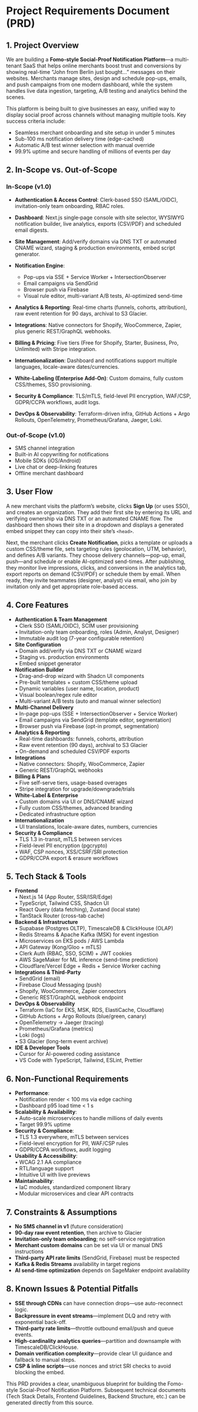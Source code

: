 # Project Requirements Document (PRD)

## 1. Project Overview

We are building a **Fomo-style Social-Proof Notification Platform**—a multi-tenant SaaS that helps online merchants boost trust and conversions by showing real-time “John from Berlin just bought…” messages on their websites. Merchants manage sites, design and schedule pop-ups, emails, and push campaigns from one modern dashboard, while the system handles live data ingestion, targeting, A/B testing and analytics behind the scenes.

This platform is being built to give businesses an easy, unified way to display social proof across channels without managing multiple tools. Key success criteria include:

*   Seamless merchant onboarding and site setup in under 5 minutes
*   Sub-100 ms notification delivery time (edge-cached)
*   Automatic A/B test winner selection with manual override
*   99.9% uptime and secure handling of millions of events per day

## 2. In-Scope vs. Out-of-Scope

### In-Scope (v1.0)

*   **Authentication & Access Control**: Clerk‐based SSO (SAML/OIDC), invitation-only team onboarding, RBAC roles.

*   **Dashboard**: Next.js single‐page console with site selector, WYSIWYG notification builder, live analytics, exports (CSV/PDF) and scheduled email digests.

*   **Site Management**: Add/verify domains via DNS TXT or automated CNAME wizard, staging & production environments, embed script generator.

*   **Notification Engine**:

    *   Pop-ups via SSE + Service Worker + IntersectionObserver
    *   Email campaigns via SendGrid
    *   Browser push via Firebase
    *   Visual rule editor, multi-variant A/B tests, AI-optimized send-time

*   **Analytics & Reporting**: Real-time charts (funnels, cohorts, attribution), raw event retention for 90 days, archival to S3 Glacier.

*   **Integrations**: Native connectors for Shopify, WooCommerce, Zapier, plus generic REST/GraphQL webhooks.

*   **Billing & Pricing**: Five tiers (Free for Shopify, Starter, Business, Pro, Unlimited) with Stripe integration.

*   **Internationalization**: Dashboard and notifications support multiple languages, locale-aware dates/currencies.

*   **White-Labeling (Enterprise Add-On)**: Custom domains, fully custom CSS/themes, SSO provisioning.

*   **Security & Compliance**: TLS/mTLS, field-level PII encryption, WAF/CSP, GDPR/CCPA workflows, audit logs.

*   **DevOps & Observability**: Terraform-driven infra, GitHub Actions + Argo Rollouts, OpenTelemetry, Prometheus/Grafana, Jaeger, Loki.

### Out-of-Scope (v1.0)

*   SMS channel integration
*   Built-in AI copywriting for notifications
*   Mobile SDKs (iOS/Android)
*   Live chat or deep-linking features
*   Offline merchant dashboard

## 3. User Flow

A new merchant visits the platform’s website, clicks **Sign Up** (or uses SSO), and creates an organization. They add their first site by entering its URL and verifying ownership via DNS TXT or an automated CNAME flow. The dashboard then shows their site in a dropdown and displays a generated embed snippet they can copy into their site’s `<head>`.

Next, the merchant clicks **Create Notification**, picks a template or uploads a custom CSS/theme file, sets targeting rules (geolocation, UTM, behavior), and defines A/B variants. They choose delivery channels—pop-up, email, push—and schedule or enable AI-optimized send-times. After publishing, they monitor live impressions, clicks, and conversions in the analytics tab, export reports on demand (CSV/PDF) or schedule them by email. When ready, they invite teammates (designer, analyst) via email, who join by invitation only and get appropriate role-based access.

## 4. Core Features

*   **Authentication & Team Management**\
    • Clerk SSO (SAML/OIDC), SCIM user provisioning\
    • Invitation-only team onboarding, roles (Admin, Analyst, Designer)\
    • Immutable audit log (7-year configurable retention)
*   **Site Configuration**\
    • Domain add/verify via DNS TXT or CNAME wizard\
    • Staging vs. production environments\
    • Embed snippet generator
*   **Notification Builder**\
    • Drag-and-drop wizard with Shadcn UI components\
    • Pre-built templates + custom CSS/theme upload\
    • Dynamic variables (user name, location, product)\
    • Visual boolean/regex rule editor\
    • Multi-variant A/B tests (auto and manual winner selection)
*   **Multi-Channel Delivery**\
    • In-page pop-ups (SSE + IntersectionObserver + Service Worker)\
    • Email campaigns via SendGrid (template editor, segmentation)\
    • Browser push via Firebase (opt-in prompt, segmentation)
*   **Analytics & Reporting**\
    • Real-time dashboards: funnels, cohorts, attribution\
    • Raw event retention (90 days), archival to S3 Glacier\
    • On-demand and scheduled CSV/PDF exports
*   **Integrations**\
    • Native connectors: Shopify, WooCommerce, Zapier\
    • Generic REST/GraphQL webhooks
*   **Billing & Plans**\
    • Five self-serve tiers, usage-based overages\
    • Stripe integration for upgrade/downgrade/trials
*   **White-Label & Enterprise**\
    • Custom domains via UI or DNS/CNAME wizard\
    • Fully custom CSS/themes, advanced branding\
    • Dedicated infrastructure option
*   **Internationalization**\
    • UI translations, locale-aware dates, numbers, currencies
*   **Security & Compliance**\
    • TLS 1.3 in-transit, mTLS between services\
    • Field-level PII encryption (pgcrypto)\
    • WAF, CSP nonces, XSS/CSRF/SRI protection\
    • GDPR/CCPA export & erasure workflows

## 5. Tech Stack & Tools

*   **Frontend**\
    • Next.js 14 (App Router, SSR/ISR/Edge)\
    • TypeScript, Tailwind CSS, Shadcn UI\
    • React Query (data fetching), Zustand (local state)\
    • TanStack Router (cross-tab cache)
*   **Backend & Infrastructure**\
    • Supabase (Postgres OLTP), TimescaleDB & ClickHouse (OLAP)\
    • Redis Streams & Apache Kafka (MSK) for event ingestion\
    • Microservices on EKS pods / AWS Lambda\
    • API Gateway (Kong/Gloo + mTLS)\
    • Clerk Auth (RBAC, SSO, SCIM) + JWT cookies\
    • AWS SageMaker for ML inference (send-time prediction)\
    • Cloudflare/Vercel Edge + Redis + Service Worker caching
*   **Integrations & Third-Party**\
    • SendGrid (email)\
    • Firebase Cloud Messaging (push)\
    • Shopify, WooCommerce, Zapier connectors\
    • Generic REST/GraphQL webhook endpoint
*   **DevOps & Observability**\
    • Terraform (IaC for EKS, MSK, RDS, ElastiCache, Cloudflare)\
    • GitHub Actions + Argo Rollouts (blue/green, canary)\
    • OpenTelemetry → Jaeger (tracing)\
    • Prometheus/Grafana (metrics)\
    • Loki (logs)\
    • S3 Glacier (long-term event archive)
*   **IDE & Developer Tools**\
    • Cursor for AI-powered coding assistance\
    • VS Code with TypeScript, Tailwind, ESLint, Prettier

## 6. Non-Functional Requirements

*   **Performance**:\
    • Notification render < 100 ms via edge caching\
    • Dashboard p95 load time < 1 s
*   **Scalability & Availability**:\
    • Auto-scale microservices to handle millions of daily events\
    • Target 99.9% uptime
*   **Security & Compliance**:\
    • TLS 1.3 everywhere, mTLS between services\
    • Field-level encryption for PII, WAF/CSP rules\
    • GDPR/CCPA workflows, audit logging
*   **Usability & Accessibility**:\
    • WCAG 2.1 AA compliance\
    • RTL/language support\
    • Intuitive UI with live previews
*   **Maintainability**:\
    • IaC modules, standardized component library\
    • Modular microservices and clear API contracts

## 7. Constraints & Assumptions

*   **No SMS channel in v1** (future consideration)
*   **90-day raw event retention**, then archive to Glacier
*   **Invitation-only team onboarding**; no self-service registration
*   **Merchant custom domains** can be set via UI or manual DNS instructions
*   **Third-party API rate limits** (SendGrid, Firebase) must be respected
*   **Kafka & Redis Streams** availability in target regions
*   **AI send-time optimization** depends on SageMaker endpoint availability

## 8. Known Issues & Potential Pitfalls

*   **SSE through CDNs** can have connection drops—use auto-reconnect logic.
*   **Backpressure in event streams**—implement DLQ and retry with exponential back-off.
*   **Third-party rate limits**—throttle outbound email/push and queue events.
*   **High-cardinality analytics queries**—partition and downsample with TimescaleDB/ClickHouse.
*   **Domain verification complexity**—provide clear UI guidance and fallback to manual steps.
*   **CSP & inline scripts**—use nonces and strict SRI checks to avoid blocking the embed.

This PRD provides a clear, unambiguous blueprint for building the Fomo-style Social-Proof Notification Platform. Subsequent technical documents (Tech Stack Details, Frontend Guidelines, Backend Structure, etc.) can be generated directly from this source.
